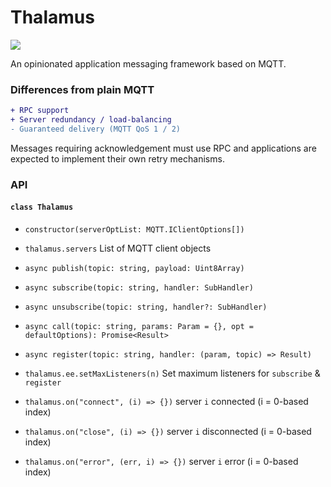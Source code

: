 # Thalamus

[![](https://img.shields.io/npm/v/@akiroz/thalamus)](https://www.npmjs.com/package/@akiroz/thalamus)

An opinionated application messaging framework based on MQTT.

### Differences from plain MQTT

```diff
+ RPC support
+ Server redundancy / load-balancing
- Guaranteed delivery (MQTT QoS 1 / 2)
```

Messages requiring acknowledgement must use RPC and applications are expected to
implement their own retry mechanisms.

### API

#### `class Thalamus`

-  `constructor(serverOptList: MQTT.IClientOptions[])`

- `thalamus.servers` List of MQTT client objects

-  `async publish(topic: string, payload: Uint8Array)`
-  `async subscribe(topic: string, handler: SubHandler)`
-  `async unsubscribe(topic: string, handler?: SubHandler)`
-  `async call(topic: string, params: Param = {}, opt = defaultOptions): Promise<Result>`
-  `async register(topic: string, handler: (param, topic) => Result)`

- `thalamus.ee.setMaxListeners(n)` Set maximum listeners for `subscribe` & `register`

- `thalamus.on("connect", (i) => {})` server `i` connected (i = 0-based index)
- `thalamus.on("close", (i) => {})` server `i` disconnected (i = 0-based index)
- `thalamus.on("error", (err, i) => {})` server `i` error (i = 0-based index)

